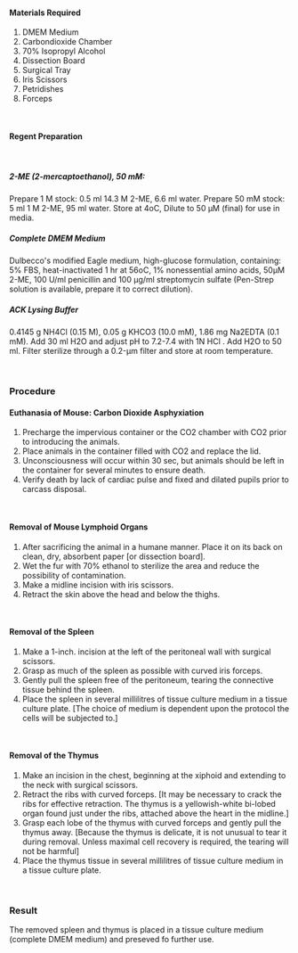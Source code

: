 #### Materials Required

1. DMEM Medium
2. Carbondioxide Chamber
3. 70% Isopropyl Alcohol
4. Dissection Board
5. Surgical Tray
6. Iris Scissors
7. Petridishes
8. Forceps

&nbsp;

 

#### Regent Preparation
 

&nbsp;


##### 2-ME (2-mercaptoethanol), 50 mM:

Prepare 1 M stock: 0.5 ml 14.3 M 2-ME, 6.6 ml water.
Prepare 50 mM stock: 5 ml 1 M 2-ME, 95 ml water.
Store at 4oC, Dilute to 50 μM (final) for use in media.

 

##### Complete DMEM Medium

 Dulbecco's modified Eagle medium, high-glucose formulation, containing: 5% FBS, heat-inactivated 1 hr at 56oC, 1% nonessential amino acids, 50μM 2-ME, 100 U/ml penicillin and 100 μg/ml streptomycin sulfate (Pen-Strep solution is available, prepare it to correct dilution).

 

##### ACK Lysing Buffer

 0.4145 g NH4Cl (0.15 M), 0.05 g KHCO3 (10.0 mM), 1.86 mg Na2EDTA (0.1 mM). Add 30 ml H2O and adjust pH to 7.2-7.4 with 1N HCl . Add H2O to 50 ml. Filter sterilize through a 0.2-μm filter and store at room temperature.

 
&nbsp;



### Procedure
 

#### Euthanasia of Mouse: Carbon Dioxide Asphyxiation
 
1. Precharge the impervious container or the CO2 chamber with CO2 prior to introducing the animals.
2. Place animals in the container filled with CO2 and replace the lid.
3. Unconsciousness will occur within 30 sec, but animals should be left in the container for several minutes to ensure death.
4. Verify death by lack of cardiac pulse and fixed and dilated pupils prior to carcass disposal.
 

&nbsp;

#### Removal of Mouse Lymphoid Organs
 
1. After sacrificing the animal in a humane manner. Place it on its back on clean, dry, absorbent paper [or dissection board].
2. Wet the fur with 70% ethanol to sterilize the area and reduce the possibility of contamination.
3. Make a midline incision with iris scissors.
4. Retract the skin above the head and below the thighs.
 

&nbsp;

#### Removal of the Spleen
 

1. Make a 1-inch. incision at the left of the peritoneal wall with surgical scissors.
2. Grasp as much of the spleen as possible with curved iris forceps.
3. Gently pull the spleen free of the peritoneum, tearing the connective tissue behind the spleen.
4. Place the spleen in several millilitres of tissue culture medium in a tissue culture plate. [The choice of medium is dependent upon the protocol the cells will be subjected to.]

&nbsp; 

#### Removal of the Thymus
 

1. Make an incision in the chest, beginning at the xiphoid and extending to the neck with surgical scissors.
2. Retract the ribs with curved forceps. [It may be necessary to crack the ribs for effective retraction. The thymus is a yellowish-white bi-lobed organ found just under the ribs, attached above the heart in the midline.]
3. Grasp each lobe of the thymus with curved forceps and gently pull the thymus away. [Because the thymus is delicate, it is not unusual to tear it during removal. Unless maximal cell recovery is required, the tearing will not be harmful]
4. Place the thymus tissue in several millilitres of tissue culture medium in a tissue culture plate.

&nbsp;

 

### Result


The removed spleen and thymus is placed in a tissue culture medium (complete DMEM medium) and preseved fo further use.
